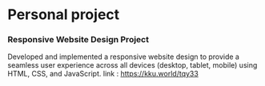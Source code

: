 # Personal project
### Responsive Website Design Project
  Developed and implemented a responsive website design to provide a seamless
  user experience across all devices (desktop, tablet, mobile)
  using HTML, CSS, and JavaScript.
  link : https://kku.world/tqy33

  
